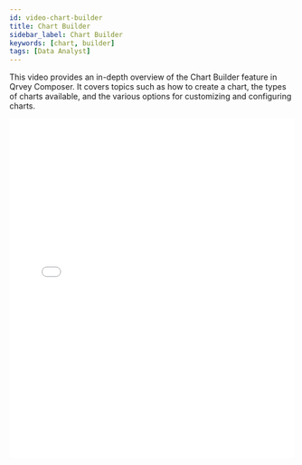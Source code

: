 ```yaml
---
id: video-chart-builder
title: Chart Builder
sidebar_label: Chart Builder
keywords: [chart, builder]
tags: [Data Analyst]
---
```


This video provides an in-depth overview of the Chart Builder feature in Qrvey Composer. It covers topics such as how to create a chart, the types of charts available, and the various options for customizing and configuring charts. 

<iframe src="//fast.wistia.net/embed/iframe/thd3ij3dfv?videoFoam=true"
allowtransparency="true" frameBorder="0" scrolling="no" className="wistia_embed"
name="wistia_embed" allowFullScreen  width="100%" height="600"></iframe>
<script src="//fast.wistia.net/assets/external/iframe-api-v1.js"></script>
<br/>
